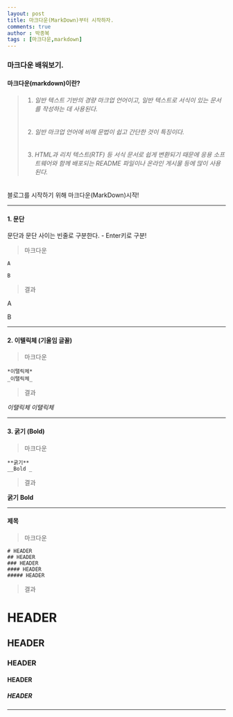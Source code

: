 ```yaml
---
layout: post
title: 마크다운(MarkDown)부터 시작하자.
comments: true
author : 박종복
tags : [마크다운,markdown]
---
```


### 마크다운 배워보기.
#### 마크다운(markdown)이란?
> 1. ###### 일반 텍스트 기반의 경량 마크업 언어이고, 일반 텍스트로 서식이 있는 문서를 작성하는 데 사용된다.  
> 2. ###### 일반 마크업 언어에 비해 문법이 쉽고 간단한 것이 특징이다.  
> 3. ###### HTML과 리치 텍스트(RTF) 등 서식 문서로 쉽게 변환되기 때문에 응용 소프트웨어와 함께 배포되는 README 파일이나 온라인 게시물 등에 많이 사용된다.  

 블로그를 시작하기 위해 마크다운(MarkDown)시작!
 
---

#### 1. 문단
문단과 문단 사이는 빈줄로 구분한다. - Enter키로 구분!
> 마크다운

```
A

B
```

> 결과

A

B

---

#### 2. 이텔릭체 (기울임 글꼴)
> 마크다운

```
*이탤릭체*
_이탤릭체_ 
``` 

> 결과

*이탤릭체*
_이탤릭체_

---

#### 3. 굵기 (Bold)
> 마크다운

```
**굵기**
__Bold _
``` 

> 결과

**굵기**
__Bold__

---

#### 제목
> 마크다운

```
# HEADER
## HEADER   
### HEADER  
#### HEADER   
##### HEADER
```

> 결과

# HEADER  
## HEADER  
### HEADER  
#### HEADER  
##### HEADER  

---


